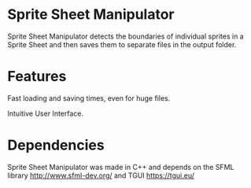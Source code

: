 # Sprite Sheet Manipulator
Sprite Sheet Manipulator detects the boundaries of individual sprites in a Sprite Sheet and then saves them to separate files in the output folder.

# Features
Fast loading and saving times, even for huge files.

Intuitive User Interface.

# Dependencies
Sprite Sheet Manipulator was made in C++ and depends on the SFML library http://www.sfml-dev.org/ and TGUI https://tgui.eu/
